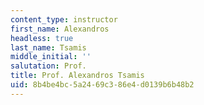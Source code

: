 ```yaml
---
content_type: instructor
first_name: Alexandros
headless: true
last_name: Tsamis
middle_initial: ''
salutation: Prof.
title: Prof. Alexandros Tsamis
uid: 8b4be4bc-5a24-69c3-86e4-d0139b6b48b2
---
```

